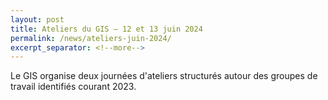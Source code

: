 ```yaml
---
layout: post
title: Ateliers du GIS – 12 et 13 juin 2024
permalink: /news/ateliers-juin-2024/
excerpt_separator: <!--more-->
---
```


Le GIS organise deux journées d'ateliers structurés autour des groupes de travail identifiés courant 2023.

